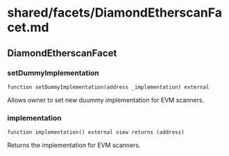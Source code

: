 # shared/facets/DiamondEtherscanFacet.md

## DiamondEtherscanFacet

### setDummyImplementation

```solidity
function setDummyImplementation(address _implementation) external
```

Allows owner to set new duummy implementation for EVM scanners.

### implementation

```solidity
function implementation() external view returns (address)
```

Returns the implementation for EVM scanners.
